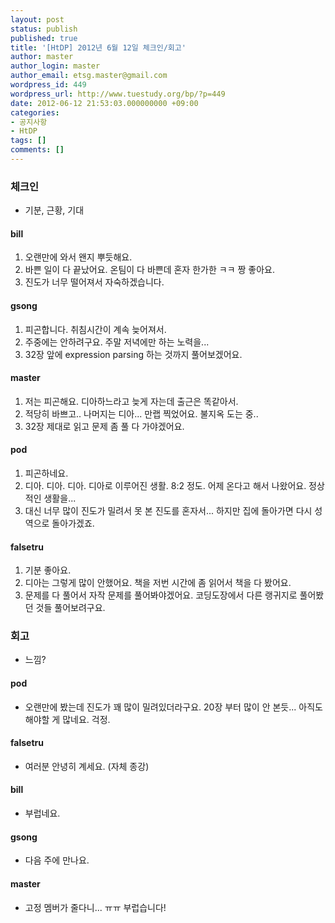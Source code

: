 ```yaml
---
layout: post
status: publish
published: true
title: '[HtDP] 2012년 6월 12일 체크인/회고'
author: master
author_login: master
author_email: etsg.master@gmail.com
wordpress_id: 449
wordpress_url: http://www.tuestudy.org/bp/?p=449
date: 2012-06-12 21:53:03.000000000 +09:00
categories:
- 공지사항
- HtDP
tags: []
comments: []
---
```

<h3>체크인</h3>

<ul>
<li>기분, 근황, 기대</li>
</ul>

<h4>bill</h4>

<ol>
<li>오랜만에 와서 왠지 뿌듯해요.</li>
<li>바쁜 일이 다 끝났어요. 온팀이 다 바쁜데 혼자 한가한 ㅋㅋ 짱 좋아요.</li>
<li>진도가 너무 떨어져서 자숙하겠습니다.</li>
</ol>

<h4>gsong</h4>

<ol>
<li>피곤합니다. 취침시간이 계속 늦어져서.</li>
<li>주중에는 안하려구요. 주말 저녁에만 하는 노력을...</li>
<li>32장 앞에 expression parsing 하는 것까지 풀어보겠어요.</li>
</ol>

<h4>master</h4>

<ol>
<li>저는 피곤해요. 디아하느라고 늦게 자는데 출근은 똑같아서.</li>
<li>적당히 바쁘고.. 나머지는 디아... 만랩 찍었어요. 불지옥 도는 중..</li>
<li>32장 제대로 읽고 문제 좀 풀 다 가야겠어요.</li>
</ol>

<h4>pod</h4>

<ol>
<li>피곤하네요.</li>
<li>디아. 디아. 디아. 디아로 이루어진 생활. 8:2 정도. 어제 온다고 해서 나왔어요. 정상적인 생활을...</li>
<li>대신 너무 많이 진도가 밀려서 못 본 진도를 혼자서... 하지만 집에 돌아가면 다시 성역으로 돌아가겠죠.</li>
</ol>

<h4>falsetru</h4>

<ol>
<li>기분 좋아요.</li>
<li>디아는 그렇게 많이 안했어요. 책을 저번 시간에 좀 읽어서 책을 다 봤어요.</li>
<li>문제를 다 풀어서 자작 문제를 풀어봐야겠어요. 코딩도장에서 다른 랭귀지로 풀어봤던 것들 풀어보려구요.</li>
</ol>

<h3>회고</h3>

<ul>
<li>느낌? </li>
</ul>

<h4>pod</h4>

<ul>
<li>오랜만에 봤는데 진도가 꽤 많이 밀려있더라구요. 20장 부터 많이 안 본듯... 아직도 해야할 게 많네요. 걱정.</li>
</ul>

<h4>falsetru</h4>

<ul>
<li>여러분 안녕히 계세요. (자체 종강)</li>
</ul>

<h4>bill</h4>

<ul>
<li>부럽네요.</li>
</ul>

<h4>gsong</h4>

<ul>
<li>다음 주에 만나요.</li>
</ul>

<h4>master</h4>

<ul>
<li>고정 멤버가 줄다니... ㅠㅠ 부럽습니다!</li>
</ul>
